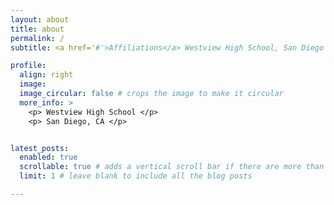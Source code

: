 ```yaml
---
layout: about
title: about
permalink: /
subtitle: <a href='#'>Affiliations</a> Westview High School, San Diego

profile:
  align: right
  image: 
  image_circular: false # crops the image to make it circular
  more_info: >
    <p> Westview High School </p>
    <p> San Diego, CA </p>


latest_posts:
  enabled: true
  scrollable: true # adds a vertical scroll bar if there are more than 3 new posts items
  limit: 1 # leave blank to include all the blog posts

---
```




